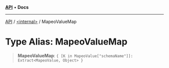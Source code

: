 [**API**](../../README.md) • **Docs**

***

[API](../../README.md) / [\<internal\>](../README.md) / MapeoValueMap

# Type Alias: MapeoValueMap

> **MapeoValueMap**: `{ [K in MapeoValue["schemaName"]]: Extract<MapeoValue, Object> }`
